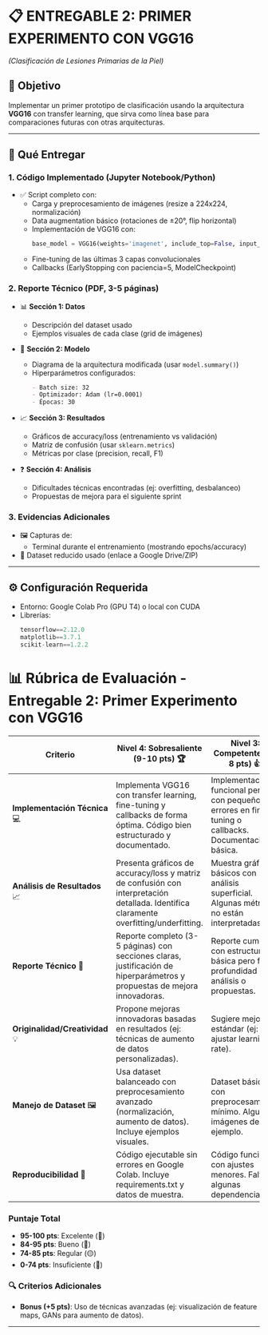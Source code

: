 # 📋 **ENTREGABLE 2: PRIMER EXPERIMENTO CON VGG16**  
*(Clasificación de Lesiones Primarias de la Piel)*  

## 🎯 **Objetivo**  
Implementar un primer prototipo de clasificación usando la arquitectura **VGG16** con transfer learning, que sirva como línea base para comparaciones futuras con otras arquitecturas.  

---

## 📂 **Qué Entregar**  

### 1. **Código Implementado** (Jupyter Notebook/Python)  
- ✅ Script completo con:  
  - Carga y preprocesamiento de imágenes (resize a 224x224, normalización)  
  - Data augmentation básico (rotaciones de ±20°, flip horizontal)  
  - Implementación de VGG16 con:  
    ```python
    base_model = VGG16(weights='imagenet', include_top=False, input_shape=(224,224,3))
    ```  
  - Fine-tuning de las últimas 3 capas convolucionales  
  - Callbacks (EarlyStopping con paciencia=5, ModelCheckpoint)  

### 2. **Reporte Técnico** (PDF, 3-5 páginas)  
- 📊 **Sección 1: Datos**  
  - Descripción del dataset usado 
  - Ejemplos visuales de cada clase (grid de imágenes)  

- 🤖 **Sección 2: Modelo**  
  - Diagrama de la arquitectura modificada (usar `model.summary()`)  
  - Hiperparámetros configurados:  
    ```markdown
    - Batch size: 32  
    - Optimizador: Adam (lr=0.0001)  
    - Épocas: 30  
    ```

- 📈 **Sección 3: Resultados**  
  - Gráficos de accuracy/loss (entrenamiento vs validación)  
  - Matriz de confusión (usar `sklearn.metrics`)  
  - Métricas por clase (precision, recall, F1)  

- ❓ **Sección 4: Análisis**  
  - Dificultades técnicas encontradas (ej: overfitting, desbalanceo)  
  - Propuestas de mejora para el siguiente sprint  

### 3. **Evidencias Adicionales**  
- 🖼️ Capturas de:  
  - Terminal durante el entrenamiento (mostrando epochs/accuracy)  
- 📁 Dataset reducido usado (enlace a Google Drive/ZIP)  

---

## ⚙️ **Configuración Requerida**  
- Entorno: Google Colab Pro (GPU T4) o local con CUDA  
- Librerías:  
  ```python
  tensorflow==2.12.0  
  matplotlib==3.7.1  
  scikit-learn==1.2.2


# 📊 **Rúbrica de Evaluación - Entregable 2: Primer Experimento con VGG16**

| **Criterio**               | **Nivel 4: Sobresaliente (9-10 pts)** 🏆 | **Nivel 3: Competente (7-8 pts)** 👍 | **Nivel 2: En Desarrollo (5-6 pts)** 📉 | **Nivel 1: Básico (0-4 pts)** ⚠️ |
|----------------------------|------------------------------------------|--------------------------------------|----------------------------------------|----------------------------------|
| **Implementación Técnica** 💻 | Implementa VGG16 con transfer learning, fine-tuning y callbacks de forma óptima. Código bien estructurado y documentado. | Implementación funcional pero con pequeños errores en fine-tuning o callbacks. Documentación básica. | Código funciona parcialmente, falta documentación o tiene errores críticos. | Implementación incompleta o no funcional. |
| **Análisis de Resultados** 📈 | Presenta gráficos de accuracy/loss y matriz de confusión con interpretación detallada. Identifica claramente overfitting/underfitting. | Muestra gráficos básicos con análisis superficial. Algunas métricas no están interpretadas. | Gráficos incompletos o sin análisis. Métricas clave faltantes. | Carece de visualizaciones o análisis de resultados. |
| **Reporte Técnico** 📝 | Reporte completo (3-5 páginas) con secciones claras, justificación de hiperparámetros y propuestas de mejora innovadoras. | Reporte cumple con estructura básica pero falta profundidad en análisis o propuestas. | Reporte desorganizado o con información incompleta. Faltan secciones clave. | Reporte muy breve o irrelevante al experimento. |
| **Originalidad/Creatividad** 💡 | Propone mejoras innovadoras basadas en resultados (ej: técnicas de aumento de datos personalizadas). | Sugiere mejoras estándar (ej: ajustar learning rate). | Mejoras genéricas sin relación directa con los resultados. | No incluye propuestas de mejora. |
| **Manejo de Dataset** 🖼️ | Usa dataset balanceado con preprocesamiento avanzado (normalización, aumento de datos). Incluye ejemplos visuales. | Dataset básico con preprocesamiento mínimo. Algunas imágenes de ejemplo. | Dataset desbalanceado o preprocesamiento incorrecto. | No evidencia manejo adecuado de datos. |
| **Reproducibilidad** 🔄 | Código ejecutable sin errores en Google Colab. Incluye requirements.txt y datos de muestra. | Código funciona con ajustes menores. Faltan algunas dependencias. | Código requiere modificaciones extensas para funcionar. | Código no reproducible. |

### **Puntaje Total**  
- **95-100 pts**: Excelente (💎)  
- **84-95 pts**: Bueno (🔵)  
- **74-85 pts**: Regular (🟡)  
- **0-74 pts**: Insuficiente (🔴)  

### 🔍 **Criterios Adicionales**  
- **Bonus (+5 pts)**: Uso de técnicas avanzadas (ej: visualización de feature maps, GANs para aumento de datos).   

---

